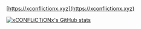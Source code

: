 [https://xconflictionx.xyz](https://xconflictionx.xyz)

[![xCONFLiCTiONx's GitHub stats](https://github-readme-stats.vercel.app/api?username=xCONFLiCTiONx&show_icons=true\&theme=dark#gh-dark-mode-only)](https://github.com/xCONFLiCTiONx?tab=repositories)
